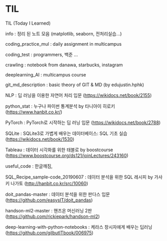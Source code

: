 # TIL
TIL (Today I Learned)


info : 정리 된 노트 모음 (matplotlib, seaborn, 전처리실습...)


coding_practice_mul : daily assignment in multicampus


coding_test : programmers, 백준 ... 


crawling : notebook from danawa, starbucks, instagram


deeplearning_AI : multicampus course


git_md_description : basic theory of GIT & MD (by edujustin.hphk)


NLP : 딥 러닝을 이용한 자연어 처리 입문 (https://wikidocs.net/book/2155)


python_stat : 누구나 파이썬 통계분석 by 타니아이 히로키 (https://www.hanbit.co.kr/)


PyTorch : PyTorch로 시작하는 딥 러닝 입문 (https://wikidocs.net/book/2788)


SQLite : SQLite3로 가볍게 배우는 데이터베이스: SQL 기초 실습 (https://wikidocs.net/book/1530)


Tableau : 데이터 시각화를 위한 태블로 by boostcourse (https://www.boostcourse.org/ds121/joinLectures/243160)


useful_code : 한글깨짐, 


SQL_Recipe_sample-code_20190607 : 데이터 분석을 위한 SQL 레시피 by 가사키 나가토 (http://hanbit.co.kr/src/10060)


doit_pandas-master : 데이터 분석을 위한 판다스 입문 (https://github.com/easysIT/doit_pandas)


handson-ml2-master : 핸즈온 머신러닝 2판 (https://github.com/rickiepark/handson-ml2)


deep-learning-with-python-notebooks : 케라스 창시자에게 배우는 딥러닝 (https://github.com/gilbutITbook/006975)
